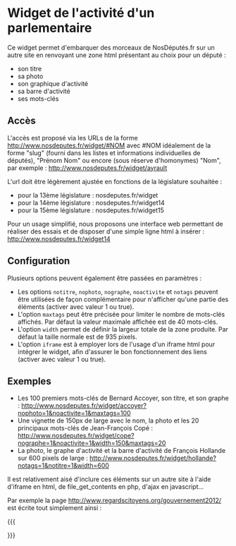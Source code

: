 # Widget de l'activité d'un parlementaire

Ce widget permet d'embarquer des morceaux de NosDéputés.fr sur un autre site en renvoyant une zone html présentant au choix pour un député :
- son titre
- sa photo
- son graphique d'activité
- sa barre d'activité
- ses mots-clés

## Accès

L'accès est proposé via les URLs de la forme http://www.nosdeputes.fr/widget/#NOM avec #NOM idéalement de la forme "slug" (fourni dans les listes et informations individuelles de députés), "Prénom Nom" ou encore (sous réserve d'homonymes) "Nom", par exemple : http://www.nosdeputes.fr/widget/ayrault

L'url doit être légèrement ajustée en fonctions de la législature souhaitée :
- pour la 13ème législature : nosdeputes.fr/widget
- pour la 14ème législature : nosdeputes.fr/widget14
- pour la 15ème législature : nosdeputes.fr/widget15

Pour un usage simplifié, nous proposons une interface web permettant de réaliser des essais et de disposer d'une simple ligne html à insérer : http://www.nosdeputes.fr/widget14

## Configuration

Plusieurs options peuvent également être passées en paramètres :
- Les options `notitre`, `nophoto`, `nographe`, `noactivite` et `notags` peuvent être utilisées de façon complémentaire pour n'afficher qu'une partie des éléments (activer avec valeur 1 ou true).
- L'option `maxtags` peut être précisée pour limiter le nombre de mots-clés affichés. Par défaut la valeur maximale affichée est de 40 mots-clés.
- L'option `width` permet de définir la largeur totale de la zone produite. Par défaut la taille normale est de 935 pixels.
- L'option `iframe` est à employer lors de l'usage d'un iframe html pour intégrer le widget, afin d'assurer le bon fonctionnement des liens (activer avec valeur 1 ou true).

## Exemples

- Les 100 premiers mots-clés de Bernard Accoyer, son titre, et son graphe : http://www.nosdeputes.fr/widget/accoyer?nophoto=1&noactivite=1&maxtags=100
- Une vignette de 150px de large avec le nom, la photo et les 20 principaux mots-clés de Jean-François Copé : http://www.nosdeputes.fr/widget/cope?nographe=1&noactivite=1&width=150&maxtags=20
- La photo, le graphe d'activité et la barre d'activité de François Hollande sur 600 pixels de large : http://www.nosdeputes.fr/widget/hollande?notags=1&notitre=1&width=600

Il est relativement aisé d'inclure ces éléments sur un autre site à l'aide d'iframe en html, de file_get_contents en php, d'ajax en javascript...

Par exemple la page http://www.regardscitoyens.org/gouvernement2012/ est écrite tout simplement ainsi :

{{{
<?php
  $anciens_deputes = array("HOLLANDE", "Ayrault", "FABIUS", "TAUBIRA", "MOSCOVICI", "TOURAINE", "VALLS", "MONTEBOURG", "SAPIN", "FILIPPETTI", "FIORASO", "LEBRANCHU", "LUREL", "FOURNEYRON", "CAHUZAC", "PAU-LANGEVIN", "VIDALIES", "BATHO", "LAMY", "CAZENEUVE", "DELAUNAY", "PINEL", "CUVILLIER");
  foreach ($anciens_deputes as $d)
    echo file_get_contents('http://www.nosdeputes.fr/widget/'.$d.'?maxtags=15');
?>
}}}

